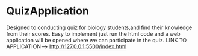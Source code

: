 # QuizApplication
Designed to conducting quiz for  biology students,and find their knowledge from their scores.
Easy to implement just run the html code and a web application will be opened where we can participate in the quiz.
LINK TO APPLICATION-->  http://127.0.0.1:5500/index.html
